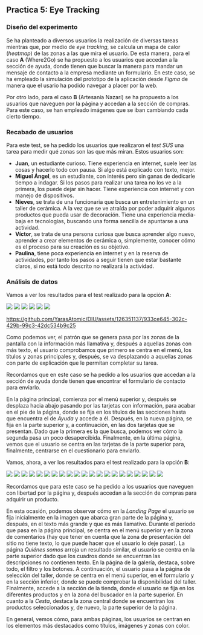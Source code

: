 ## Practica 5: Eye Tracking 

### Diseño del experimento

Se ha planteado a diversos usuarios la realización de diversas tareas mientras que, por medio de *eye tracking*, se calcula un mapa de calor (*heatmap*) de las zonas a las que mira el usuario. De esta manera, para el caso **A** (Where2Go) se ha propuesto a los usuarios que accedan a la sección de ayuda, donde tienen que buscar la manera para mandar un mensaje de contacto a la empresa mediante un formulario. En este caso, se ha empleado la simulación del prototipo de la aplicación desde *Figma* de manera que el usario ha podido navegar a placer por la web.

Por otro lado, para el caso **B** (Artesanía Nazarí) se ha propuesto a los usuarios que naveguen por la página y accedan a la sección de compras. Para este caso, se han empleado imágenes que se iban cambiando cada cierto tiempo.

### Recabado de usuarios

Para este test, se ha pedido los usuarios que realizaron el *test SUS* una tarea para medir qué zonas son las que más miran. Estos usuarios son:

- **Juan**, un estudiante curioso. Tiene experiencia en internet, suele leer las cosas y hacerlo todo con pausa. Si algo está explicado con texto, mejor.
- **Miguel Ángel**, es un estudiante, con interés pero sin ganas de dedicarle tiempo a indagar. Si los pasos para realizar una tarea no los ve a la primera, los puede dejar sin hacer. Tiene experiencia con internet y con manejo de dispositivos.
- **Nieves**, se trata de una funcionaria que busca un entretenimiento en un taller de cerámica. A la vez que se ve atraída por poder adquirir algunos productos que pueda usar de decoración. Tiene una experiencia media-baja en tecnologías, buscando una forma sencilla de apuntarse a una actividad.
- **Víctor**, se trata de una persona curiosa que busca aprender algo nuevo, aprender a crear elementos de cerámica o, simplemente, conocer cómo es el proceso para su creación es su objetivo.
- **Paulina**, tiene poca experiencia en internet y en la reserva de actividades, por tanto los pasos a seguir tienen que estar bastante claros, si no está todo descrito no realizará la actividad.

### Análisis de datos

Vamos a ver los resultados para el test realizado para la opción **A**:

<img src="StaticHeatMap_0_( 6s )_W2G.jpg">
<img src="StaticHeatMap_2_( 1s )_W2G.jpg">
<img src="StaticHeatMap_3_( 5s )_W2G.jpg">
<img src="StaticHeatMap_4_( 6s )_W2G.jpg">
<img src="StaticHeatMap_5_( 7s )_W2G.jpg">
<img src="StaticHeatMap_6_( 17s )_W2G.jpg">

https://github.com/YarasAtomic/DIU/assets/126351137/933ce645-302c-429b-99c3-42dc534b9c25

Como podemos ver, el patrón que se genera pasa por las zonas de la pantalla con la información más llamativa y, después a aquellas zonas con más texto, el usuario comprobamos que primero se centra en el menú, los títulos y zonas principales y, después, se va desplazando a aquellas zonas con parte de explicación que le permitan completar su tarea.

Recordamos que en este caso se ha pedido a los usuarios que accedan a la sección de ayuda donde tienen que encontrar el formulario de contacto para enviarlo.

En la página principal, comienza por el menú superior y, después se desplaza hacia abajo pasando por las tarjetas con información, para acabar en el pie de la página, donde se fija en los títulos de las secciones hasta que encuentra el de *Ayuda* y accede a él.
Después, en la nueva página, se fija en la parte superior y, a continuación, en las dos tarjetas que se presentan. Dado que la primera es la que busca, podemos ver cómo la segunda pasa un poco desapercibida.
Finalmente, en la última página, vemos que el usuario se centra en las tarjetas de la parte superior para, finalmente, centrarse en el cuestionario para enviarlo.

Vamos, ahora, a ver los resultados para el test realizado para la opción **B**:

<img src="p1StaticHeatMap_0_( 1s )_AN.jpg">
<img src="p1StaticHeatMap_1_( 1s )_AN.jpg">
<img src="p1StaticHeatMap_3_( 1s )_AN.jpg">
<img src="p1StaticHeatMap_4_( 1s )_AN.jpg">
<img src="p1StaticHeatMap_6_( 2s )_AN.jpg">
<img src="p1StaticHeatMap_7_( 2s )_AN.jpg">
<img src="p1StaticHeatMap_8_( 0s )_AN.jpg">
<img src="p1StaticHeatMap_11_( 2s )_AN.jpg">
<img src="p1StaticHeatMap_12_( 3s )_AN.jpg">
<img src="p1StaticHeatMap_13_( 2s )_AN.jpg">
<img src="p2StaticHeatMap_0_( 1s )_AN.jpg">
<img src="p2StaticHeatMap_1_( 3s )_AN.jpg">
<img src="p2StaticHeatMap_2_( 1s )_AN.jpg">
<img src="p2StaticHeatMap_3_( 7s )_AN.jpg">
<img src="p2StaticHeatMap_4_( 1s )_AN.jpg">
<img src="p2StaticHeatMap_5_( 5s )_AN.jpg">
<img src="p2StaticHeatMap_7_( 2s )_AN.jpg">
<img src="p2StaticHeatMap_8_( 3s )_AN.jpg">
<img src="p2StaticHeatMap_9_( 2s )_AN.jpg">
<img src="p2StaticHeatMap_10_( 0s )_AN.jpg">
<img src="p2StaticHeatMap_12_( 2s )_AN.jpg">

Recordamos que para este caso se ha pedido a los usuarios que naveguen con libertad por la página y, después accedan a la sección de compras para adquirir un producto.

En esta ocasión, podemos observar cómo en la *Landing Page* el usuario se fija inicialmente en la imagen que abarca gran parte de la página y, después, en el texto más grande y que es más llamativo.
Durante el período que pasa en la página principal, se centra en el menú superior y en la zona de comentarios (hay que tener en cuenta que la zona de presentación del sitio no tiene texto, lo que puede hacer que el usuario lo deje pasar).
La página *Quiénes somos* arroja un resultado similar, el usuario se centra en la parte superior dado que los cuadros donde se encuentran las descripciones no contienen texto.
En la página de la galería, destaca, sobre todo, el filtro y los botones. A continuación, el usuario pasa a la página de selección del taller, donde se centra en el menú superior, en el formulario y en la sección inferior, donde se puede comprobar la disponibilidad del taller.
Finalmente, accede a la sección de la tienda, donde el usuario se fija en los diferentes productos y en la zona del buscador en la parte superior. En cuanto a la *Cesta*, destaca la zona central donde se encuentran los productos seleccionados y, de nuevo, la parte superior de la página.

En general, vemos cómo, para ambas páginas, los usuarios se centran en los elementos más destacados como títulos, imágenes y zonas con color.
